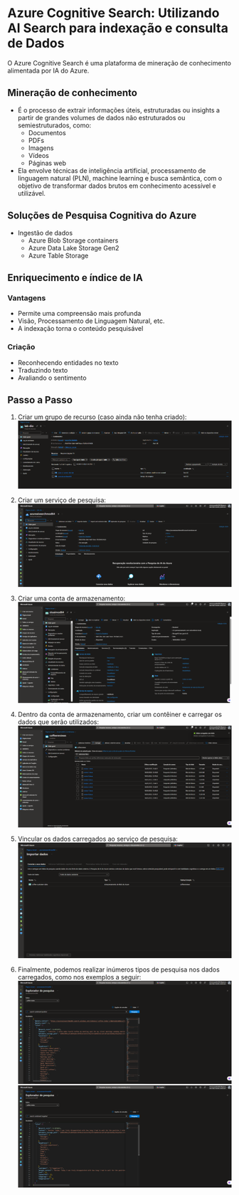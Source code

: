 # Azure Cognitive Search: Utilizando AI Search para indexação e consulta de Dados

O Azure Cognitive Search é uma plataforma de mineração de conhecimento alimentada por IA do Azure.

## Mineração de conhecimento
- É o processo de extrair informações úteis, estruturadas ou insights a partir de grandes volumes de dados não estruturados ou semiestruturados, como:
  - Documentos
  - PDFs
  - Imagens
  - Vídeos
  - Páginas web
- Ela envolve técnicas de inteligência artificial, processamento de linguagem natural (PLN), machine learning e busca semântica, com o objetivo de transformar dados brutos em conhecimento acessível e utilizável.

## Soluções de Pesquisa Cognitiva do Azure

- Ingestão de dados
  - Azure Blob Storage containers
  - Azure Data Lake Storage Gen2
  - Azure Table Storage

## Enriquecimento e índice de IA
### Vantagens
- Permite uma compreensão mais profunda
- Visão, Processamento de Linguagem Natural, etc.
- A indexação torna o conteúdo pesquisável

### Criação
- Reconhecendo entidades no texto
- Traduzindo texto
- Avaliando o sentimento

## Passo a Passo
1. Criar um grupo de recurso (caso ainda não tenha criado): ![grupo de recurso](image-0.png)

2. Criar um serviço de pesquisa: ![serviço de pesquisa](image-1.png)

3. Criar uma conta de armazenamento: ![alt text](image.png)

4. Dentro da conta de armazenamento, criar um contêiner e carregar os dados que serão utilizados: ![alt text](image-2.png)

5. Vincular os dados carregados ao serviço de pesquisa: ![alt text](image-5.png)

6. Finalmente, podemos realizar inúmeros tipos de pesquisa nos dados carregados, como nos exemplos a seguir: 
![alt text](image-3.png)
![alt text](image-4.png)